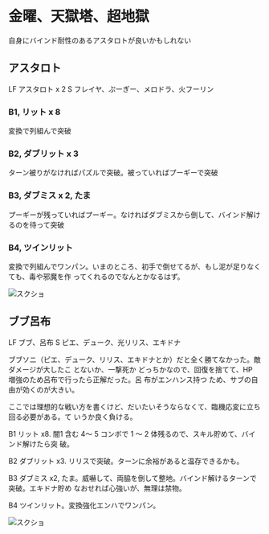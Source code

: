 # 金曜、天獄塔、超地獄 

自身にバインド耐性のあるアスタロトが良いかもしれない

## アスタロト

LF アスタロト x 2
S  フレイヤ、ぷーぎー、メロドラ、火フーリン

### B1, リット x 8

変換で列組んで突破

### B2, ダブリット x 3

ターン被りがなければパズルで突破。被っていればプーギーで突破

### B3, ダブミス x 2, たま

プーギーが残っていればプーギー。なければダブミスから倒して、バインド解けるのを待って突破

### B4, ツインリット

変換で列組んでワンパン。いまのところ、初手で倒せてるが、もし泥が足りなくても、毒や邪魔を作
ってくれるのでなんとかなるはず。

![スクショ](http://s1.gazo.cc/up/183862.png)


## ブブ呂布

LF ブブ、呂布
S ピエ、デューク、光リリス、エキドナ

ブブソニ（ピエ、デューク、リリス、エキドナとか）だと全く勝てなかった。敵ダメージが大したこ
とないか、一撃死か どっちかなので、回復を捨てて、HP 増強のため呂布で行ったら正解だった。呂
布がエンハンス持つ ため、サブの自由が効くのが大きい。

ここでは理想的な戦い方を書くけど、だいたいそうならなくて、臨機応変に立ち回る必要がある。て
いうか良く負ける。

B1 リット x8. 闇1 含む 4〜 5 コンボで 1 〜 2 体残るので、スキル貯めて、バインド解けたら突
破。

B2 ダブリット x3. リリスで突破。ターンに余裕があると温存できるかも。

B3 ダブミス x2, たま。威嚇して、両脇を倒して整地。バインド解けるターンで突破。エキドナ貯め
なおせれば心強いが、無理は禁物。

B4 ツインリット。変換強化エンハでワンパン。

![スクショ](http://i.imgur.com/Dfh8IoTl.jpg )

<!-- vim: set tw=90 filetype=markdown : -->

